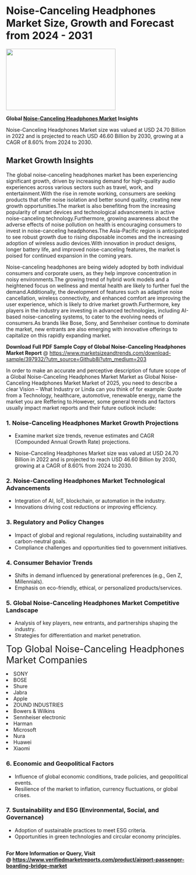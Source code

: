 <H1>Noise-Canceling Headphones Market Size, Growth and Forecast from 2024 - 2031</H1><img class="aligncenter size-medium wp-image-584254" src="https://thirdeyenews.in/wp-content/uploads/2024/09/Global-Market-Research-300x168.jpeg" alt="" width="300" height="168" /><p><strong>Global&nbsp;<a href="https://www.marketsizeandtrends.com/download-sample/397932/?utm_source=Github8j?utm_medium=203">Noise-Canceling Headphones Market</a> Insights</strong></p><p>Noise-Canceling Headphones Market size was valued at USD 24.70 Billion in 2022 and is projected to reach USD 46.60 Billion by 2030, growing at a CAGR of 8.60% from 2024 to 2030.</p><p><h2>Market Growth Insights</h2> <p>The global noise-canceling headphones market has been experiencing significant growth, driven by increasing demand for high-quality audio experiences across various sectors such as travel, work, and entertainment.With the rise in remote working, consumers are seeking products that offer noise isolation and better sound quality, creating new growth opportunities.The market is also benefiting from the increasing popularity of smart devices and technological advancements in active noise-canceling technology.Furthermore, growing awareness about the adverse effects of noise pollution on health is encouraging consumers to invest in noise-canceling headphones.The Asia-Pacific region is anticipated to see robust growth due to rising disposable incomes and the increasing adoption of wireless audio devices.With innovation in product designs, longer battery life, and improved noise-canceling features, the market is poised for continued expansion in the coming years.</p> <p>Noise-canceling headphones are being widely adopted by both individual consumers and corporate users, as they help improve concentration in noisy environments.The growing trend of hybrid work models and a heightened focus on wellness and mental health are likely to further fuel the demand.Additionally, the development of features such as adaptive noise cancellation, wireless connectivity, and enhanced comfort are improving the user experience, which is likely to drive market growth.Furthermore, key players in the industry are investing in advanced technologies, including AI-based noise-canceling systems, to cater to the evolving needs of consumers.As brands like Bose, Sony, and Sennheiser continue to dominate the market, new entrants are also emerging with innovative offerings to capitalize on this rapidly expanding market.</p> <p><span class=""><strong>Download Full PDF Sample Copy of Global Noise-Canceling Headphones Market Report</strong> @ <a href="https://www.marketsizeandtrends.com/download-sample/397932/?utm_source=Github8j?utm_medium=203" target="_blank">https://www.marketsizeandtrends.com/download-sample/397932/?utm_source=Github8j?utm_medium=203</a></span></p><p>In order to make an accurate and perceptive description of future scope of a Global&nbsp;Noise-Canceling Headphones Market Market as Global&nbsp;Noise-Canceling Headphones Market Market of 2025, you need to describe a clear Vision &ndash; What Industry or Linda can you think of for example: Quote from a Technology, healthcare, automotive, renewable energy, name the market you are Reffering to.However, some general trends and factors usually impact market reports and their future outlook include:</p><h3>1.&nbsp;<strong>Noise-Canceling Headphones Market Growth Projections</strong></h3><ul><li>Examine market size trends, revenue estimates and CAGR (Compounded Annual Growth Rate) projections.</li><li><p>Noise-Canceling Headphones Market size was valued at USD 24.70 Billion in 2022 and is projected to reach USD 46.60 Billion by 2030, growing at a CAGR of 8.60% from 2024 to 2030.</p></li></ul><h3>2.&nbsp;<strong>Noise-Canceling Headphones Market Technological Advancements</strong></h3><ul><li>Integration of AI, IoT, blockchain, or automation in the industry.</li><li>Innovations driving cost reductions or improving efficiency.</li></ul><h3>3.&nbsp;<strong>Regulatory and Policy Changes</strong></h3><ul><li>Impact of global and regional regulations, including sustainability and carbon-neutral goals.</li><li>Compliance challenges and opportunities tied to government initiatives.</li></ul><h3>4.&nbsp;<strong>Consumer Behavior Trends</strong></h3><ul><li>Shifts in demand influenced by generational preferences (e.g., Gen Z, Millennials).</li><li>Emphasis on eco-friendly, ethical, or personalized products/services.</li></ul><h3>5.&nbsp;<strong>Global Noise-Canceling Headphones Market Competitive Landscape</strong></h3><ul><li>Analysis of key players, new entrants, and partnerships shaping the industry.</li><li>Strategies for differentiation and market penetration.</li></ul><p data-pm-slice="1 1 []"><span style="color: inherit; font-family: inherit; font-size: 25px;">Top Global Noise-Canceling Headphones Market Companies</span></p><div class="" data-test-id=""><p><li>SONY</li><li> BOSE</li><li> Shure</li><li> Jabra</li><li> Apple</li><li> ZOUND INDUSTRIES</li><li> Bowers & Wilkins</li><li> Sennheiser electronic</li><li> Harman</li><li> Microsoft</li><li> Nura</li><li> Huawei</li><li> Xiaomi</li></p></div><h3>6.&nbsp;<strong>Economic and Geopolitical Factors</strong></h3><ul><li>Influence of global economic conditions, trade policies, and geopolitical events.</li><li>Resilience of the market to inflation, currency fluctuations, or global crises.</li></ul><h3>7.&nbsp;<strong>Sustainability and ESG (Environmental, Social, and Governance)</strong></h3><ul><li>Adoption of sustainable practices to meet ESG criteria.</li><li>Opportunities in green technologies and circular economy principles.</li></ul><h2><strong style="font-size: 14px;">For More Information or Query, Visit @&nbsp;</strong><a style="background-color: #ffffff; font-size: 14px;" href="https://www.marketsizeandtrends.com/report/noise-canceling-headphones-market/" target="_blank">https://www.verifiedmarketreports.com/product/airport-passenger-boarding-bridge-market</a></h2>